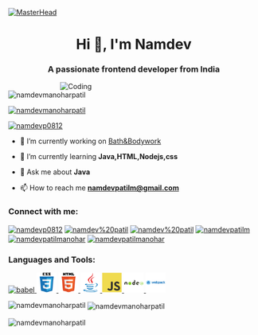 
[![MasterHead](https://1.bp.blogspot.com/-7A4WynwLsMw/XbBpCXG8fHI/AAAAAAAAMt4/uOa1bpLskYgrwGbllhSu2SDj_Mig8SXJQCLcBGAsYHQ/s1600/2000_600px.gif)](https://rishavchanda.io)
<h1 align="center">Hi 👋, I'm Namdev</h1>
<h3 align="center">A passionate frontend developer from India</h3>
<img align="right" alt="Coding" width="400" src="https://cdn.dribbble.com/users/1162077/screenshots/3848914/programmer.gif")
<p align="left"> <img src="https://komarev.com/ghpvc/?username=namdevmanoharpatil&label=Profile%20views&color=0e75b6&style=flat" alt="namdevmanoharpatil" /> </p>

<p align="left"> <a href="https://github.com/ryo-ma/github-profile-trophy"><img src="https://github-profile-trophy.vercel.app/?username=namdevmanoharpatil" alt="namdevmanoharpatil" /></a> </p>

<p align="left"> <a href="https://twitter.com/namdevp0812" target="blank"><img src="https://img.shields.io/twitter/follow/namdevp0812?logo=twitter&style=for-the-badge" alt="namdevp0812" /></a> </p>

- 🔭 I’m currently working on [Bath&Bodywork](https://github.com/Shimbhu77/taboo-mine-9522)

- 🌱 I’m currently learning **Java,HTML,Nodejs,css**

- 💬 Ask me about **Java**

- 📫 How to reach me **namdevpatilm@gmail.com**

<h3 align="left">Connect with me:</h3>
<p align="left">
<a href="https://twitter.com/namdevp0812" target="blank"><img align="center" src="https://raw.githubusercontent.com/rahuldkjain/github-profile-readme-generator/master/src/images/icons/Social/twitter.svg" alt="namdevp0812" height="30" width="40" /></a>
<a href="https://linkedin.com/in/namdev%20patil" target="blank"><img align="center" src="https://raw.githubusercontent.com/rahuldkjain/github-profile-readme-generator/master/src/images/icons/Social/linked-in-alt.svg" alt="namdev%20patil" height="30" width="40" /></a>
<a href="https://fb.com/namdev%20patil" target="blank"><img align="center" src="https://raw.githubusercontent.com/rahuldkjain/github-profile-readme-generator/master/src/images/icons/Social/facebook.svg" alt="namdev%20patil" height="30" width="40" /></a>
<a href="https://instagram.com/namdevpatilm" target="blank"><img align="center" src="https://raw.githubusercontent.com/rahuldkjain/github-profile-readme-generator/master/src/images/icons/Social/instagram.svg" alt="namdevpatilm" height="30" width="40" /></a>
<a href="https://www.leetcode.com/namdevpatilmanohar" target="blank"><img align="center" src="https://raw.githubusercontent.com/rahuldkjain/github-profile-readme-generator/master/src/images/icons/Social/leet-code.svg" alt="namdevpatilmanohar" height="30" width="40" /></a>
<a href="https://www.hackerearth.com/namdevpatilmanohar" target="blank"><img align="center" src="https://raw.githubusercontent.com/rahuldkjain/github-profile-readme-generator/master/src/images/icons/Social/hackerearth.svg" alt="namdevpatilmanohar" height="30" width="40" /></a>
</p>

<h3 align="left">Languages and Tools:</h3>
<p align="left"> <a href="https://babeljs.io/" target="_blank" rel="noreferrer"> <img src="https://www.vectorlogo.zone/logos/babeljs/babeljs-icon.svg" alt="babel" width="40" height="40"/> </a> <a href="https://www.w3schools.com/css/" target="_blank" rel="noreferrer"> <img src="https://raw.githubusercontent.com/devicons/devicon/master/icons/css3/css3-original-wordmark.svg" alt="css3" width="40" height="40"/> </a> <a href="https://www.w3.org/html/" target="_blank" rel="noreferrer"> <img src="https://raw.githubusercontent.com/devicons/devicon/master/icons/html5/html5-original-wordmark.svg" alt="html5" width="40" height="40"/> </a> <a href="https://www.java.com" target="_blank" rel="noreferrer"> <img src="https://raw.githubusercontent.com/devicons/devicon/master/icons/java/java-original.svg" alt="java" width="40" height="40"/> </a> <a href="https://developer.mozilla.org/en-US/docs/Web/JavaScript" target="_blank" rel="noreferrer"> <img src="https://raw.githubusercontent.com/devicons/devicon/master/icons/javascript/javascript-original.svg" alt="javascript" width="40" height="40"/> </a> <a href="https://nodejs.org" target="_blank" rel="noreferrer"> <img src="https://raw.githubusercontent.com/devicons/devicon/master/icons/nodejs/nodejs-original-wordmark.svg" alt="nodejs" width="40" height="40"/> </a> <a href="https://webpack.js.org" target="_blank" rel="noreferrer"> <img src="https://raw.githubusercontent.com/devicons/devicon/d00d0969292a6569d45b06d3f350f463a0107b0d/icons/webpack/webpack-original-wordmark.svg" alt="webpack" width="40" height="40"/> </a> </p>

<p><img align="left" src="https://github-readme-stats.vercel.app/api/top-langs?username=namdevmanoharpatil&show_icons=true&locale=en&layout=compact" alt="namdevmanoharpatil" /></p>

<p>&nbsp;<img align="center" src="https://github-readme-stats.vercel.app/api?username=namdevmanoharpatil&show_icons=true&locale=en" alt="namdevmanoharpatil" /></p>

<p><img align="center" src="https://github-readme-streak-stats.herokuapp.com/?user=namdevmanoharpatil&" alt="namdevmanoharpatil" /></p>
